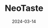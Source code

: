 ---  
layout: startup_page  
title: "NeoTaste"  
id: "neotaste.app"  
permalink: "/neotasteneotaste.app03142024/"  
website: "https://neotaste.app/en/"  
funding_round: "Series A"  
funding_amount: "€21M"  
investors: "Earlybird Venture Capital, Burda Principal Investments (BPI)"  
about: "NeoTaste is a German platform connecting restaurants and customers through an app offering exclusive introductory deals, primarily 2-for-1 offers. This provides restaurants with a new customer acquisition method and gives users access to discounted culinary experiences. The platform boasts rapid growth, attracting over 750,000 users since its September 2021 launch."  
markets: "Gastrotech, Apps, Internet, Search Engine, Software"  
hq: "Osnabrück, Niedersachsen, Germany"  
founded_year: "2019"  
linkedin: "https://www.linkedin.com/company/neotaste"  
twitter: ""  
instagram: ""  
facebook: "https://www.facebook.com/neotasteapp"  
crunchbase: "https://www.crunchbase.com/organization/neotaste"  
pitchbook: "https://pitchbook.com/profiles/company/494503-30"  

date_display: "14-Mar-2024"  
date: "2024-03-14"

# SEO Optimization  
meta_title: "NeoTaste - Series A Funding (€21M)"  
meta_description: "NeoTaste, NeoTaste is a German platform connecting restaurants and customers through an app offering exclusive introductory deals, primarily 2-for-1 offers. Thi..."  
meta_keywords: "NeoTaste, Gastrotech, Apps, Internet, Search Engine, Software, Series A funding"  
canonical_url: "https://startup.projectstartups.com/neotasteneotaste.app03142024/"  
---